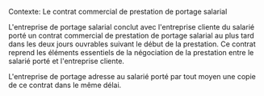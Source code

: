 Contexte: Le contrat commercial de prestation de portage salarial

L'entreprise de portage salarial conclut avec l'entreprise cliente du salarié porté un contrat commercial de prestation de portage salarial au plus tard dans les deux jours ouvrables suivant le début de la prestation. Ce contrat reprend les éléments essentiels de la négociation de la prestation entre le salarié porté et l'entreprise cliente.

L'entreprise de portage adresse au salarié porté par tout moyen une copie de ce contrat dans le même délai.